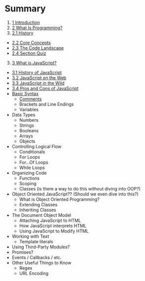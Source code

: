 # Summary

1. [1 Introduction](README.md)
2. [2 What Is Programming?](what-is-programming/README.md)
  1. [2.1 History](what-is-programming/history.md)
  * [2.2 Core Concepts](what-is-programming/core-concepts.md)
  * [2.3 The Code Landscape]()
  * [2.4 Section Quiz](what-is-programming/section-1-quiz.md)
3. [3 What is JavaScript?]()
  * [3.1 History of JavaScript]()
  * [3.2 JavaScript on the Web]()
  * [3.3 JavaScript in the Wild]()
  * [3.4 Pros and Cons of JavaScript]()
* [Basic Syntax](basic-syntax.md)
  * [Comments](comments.md)
  * Brackets and Line Endings
  * Variables
* Data Types
  * Numbers
  * Strings
  * Booleans
  * Arrays
  * Objects
* Controlling Logical Flow
  * Conditionals
  * For Loops
  * For...Of Loops
  * While Loops
* Organizing Code
  * Functions
  * Scoping
  * Classes \(is there a way to do this without diving into OOP?\)
* Object Oriented JavaScript?? \(Should we even dive into this?\)
  * What is Object Oriented Programming?
  * Extending Classes
  * Inheriting Classes
* The Document Object Model
  * Attaching JavaScript to HTML
  * How JavaScript interprets HTML
  * Using JavaScript to Modify HTML
* Working with Text
  * Template literals
* Using Third-Party Modules?
* Promises?
* Events / Callbacks / etc.
* Other Useful Things to Know
  * Regex
  * URL Encoding

